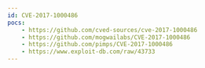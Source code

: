 ```yaml
---
id: CVE-2017-1000486
pocs:
    - https://github.com/cved-sources/cve-2017-1000486
    - https://github.com/mogwailabs/CVE-2017-1000486
    - https://github.com/pimps/CVE-2017-1000486
    - https://www.exploit-db.com/raw/43733
---
```

